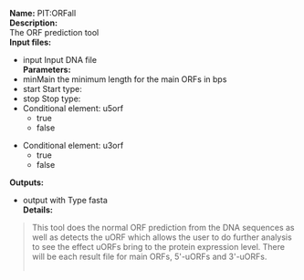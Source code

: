 **Name:** PIT:ORFall<br>
<b>Description:</b><br>
The ORF prediction tool<br>
<b>Input files:</b>
<ul><li>input   Input DNA file<br>
<b>Parameters:</b><br>
</li><li>minMain   the minimum length for the main ORFs in bps<br>
</li><li>start   Start type:<br>
</li><li>stop   Stop type:<br>
</li><li>Conditional element: u5orf<br>
<ul><li>true<br>
</li><li>false</li></ul></li></ul>

<ul><li>Conditional element: u3orf<br>
<ul><li>true<br>
</li><li>false</li></ul></li></ul>

<b>Outputs:</b><br>
<ul><li>output with Type fasta<br>
<b>Details:</b><br>
</li></ul><blockquote>This tool does the normal ORF prediction from the DNA sequences as well as detects the uORF which allows the user to do further analysis to see the effect uORFs bring to the protein expression level. There will be each result file for main ORFs, 5'-uORFs and 3'-uORFs.<br>
<br></blockquote>
